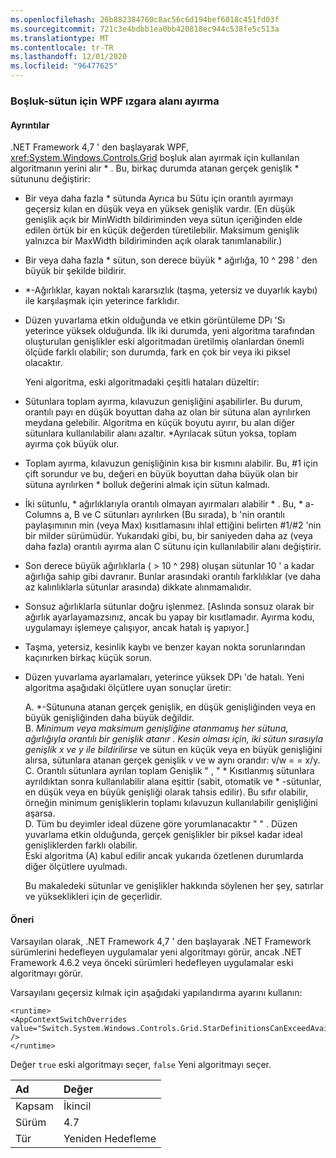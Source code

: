 ```yaml
---
ms.openlocfilehash: 28b882384760c8ac56c6d194bef6018c451fd03f
ms.sourcegitcommit: 721c3e4bdbb1ea0bb420818ec944c538fe5c513a
ms.translationtype: MT
ms.contentlocale: tr-TR
ms.lasthandoff: 12/01/2020
ms.locfileid: "96477625"
---
```

### <a name="wpf-grid-allocation-of-space-to-star-columns"></a>Boşluk-sütun için WPF ızgara alanı ayırma

#### <a name="details"></a>Ayrıntılar

.NET Framework 4,7 ' den başlayarak WPF, <xref:System.Windows.Controls.Grid> boşluk alan ayırmak için kullanılan algoritmanın yerini alır \* . Bu, birkaç durumda atanan gerçek genişlik \* sütununu değiştirir:

- Bir veya daha fazla \* sütunda Ayrıca bu Sütu için orantılı ayırmayı geçersiz kılan en düşük veya en yüksek genişlik vardır. (En düşük genişlik açık bir MinWidth bildiriminden veya sütun içeriğinden elde edilen örtük bir en küçük değerden türetilebilir. Maksimum genişlik yalnızca bir MaxWidth bildiriminden açık olarak tanımlanabilir.)
- Bir veya daha fazla \* sütun, son derece büyük \* ağırlığa, 10 ^ 298 ' den büyük bir şekilde bildirir.
- \*-Ağırlıklar, kayan noktalı kararsızlık (taşma, yetersiz ve duyarlık kaybı) ile karşılaşmak için yeterince farklıdır.
- Düzen yuvarlama etkin olduğunda ve etkin görüntüleme DPı 'Sı yeterince yüksek olduğunda.
İlk iki durumda, yeni algoritma tarafından oluşturulan genişlikler eski algoritmadan üretilmiş olanlardan önemli ölçüde farklı olabilir; son durumda, fark en çok bir veya iki piksel olacaktır.<p/>Yeni algoritma, eski algoritmadaki çeşitli hataları düzeltir:

- Sütunlara toplam ayırma, kılavuzun genişliğini aşabilirler. Bu durum, orantılı payı en düşük boyuttan daha az olan bir sütuna alan ayrılırken meydana gelebilir. Algoritma en küçük boyutu ayırır, bu alan diğer sütunlara kullanılabilir alanı azaltır. \*Ayrılacak sütun yoksa, toplam ayırma çok büyük olur.
- Toplam ayırma, kılavuzun genişliğinin kısa bir kısmını alabilir. Bu, #1 için çift sorundur ve bu, değeri en büyük boyuttan daha büyük olan bir sütuna ayrılırken \* bolluk değerini almak için sütun kalmadı.
- İki sütunlu, \* ağırlıklarıyla orantılı olmayan ayırmaları alabilir \* . Bu, \* a-Columns a, B ve C sütunları ayrılırken (Bu sırada), b 'nin orantılı paylaşımının min (veya Max) kısıtlamasını ihlal ettiğini belirten #1/#2 'nin bir milder sürümüdür. Yukarıdaki gibi, bu, bir saniyeden daha az (veya daha fazla) orantılı ayırma alan C sütunu için kullanılabilir alanı değiştirir.
- Son derece büyük ağırlıklarla ( &gt; 10 ^ 298) oluşan sütunlar 10 ' a kadar ağırlığa sahip gibi davranır. Bunlar arasındaki orantılı farklılıklar (ve daha az kalınlıklarla sütunlar arasında) dikkate alınmamalıdır.
- Sonsuz ağırlıklarla sütunlar doğru işlenmez. [Aslında sonsuz olarak bir ağırlık ayarlayamazsınız, ancak bu yapay bir kısıtlamadır. Ayırma kodu, uygulamayı işlemeye çalışıyor, ancak hatalı iş yapıyor.]
- Taşma, yetersiz, kesinlik kaybı ve benzer kayan nokta sorunlarından kaçınırken birkaç küçük sorun.
- Düzen yuvarlama ayarlamaları, yeterince yüksek DPı 'de hatalı.
Yeni algoritma aşağıdaki ölçütlere uyan sonuçlar üretir:<p/>A. *-Sütununa atanan gerçek genişlik, en düşük genişliğinden veya en büyük genişliğinden daha büyük değildir.<br/>B. <em>Minimum veya maksimum genişliğine atanmamış her sütuna, ağırlığıyla orantılı bir genişlik atanır <em>. Kesin olması için, iki sütun sırasıyla genişlik x ve y ile bildirilirse</em> </em> ve sütun en küçük veya en büyük genişliğini alırsa, sütunlara atanan gerçek genişlik v ve w aynı orandır: v/w = = x/y.<br/>C. Orantılı sütunlara ayrılan toplam Genişlik &quot; , &quot; \* Kısıtlanmış sütunlara ayrıldıktan sonra kullanılabilir alana eşittir (sabit, otomatik ve \* -sütunlar, en düşük veya en büyük genişliği olarak tahsis edilir). Bu sıfır olabilir, örneğin minimum genişliklerin toplamı kılavuzun kullanılabilir genişliğini aşarsa.<br/>D. Tüm bu deyimler ideal düzene göre yorumlanacaktır &quot; &quot; . Düzen yuvarlama etkin olduğunda, gerçek genişlikler bir piksel kadar ideal genişliklerden farklı olabilir.<br/>Eski algoritma (A) kabul edilir ancak yukarıda özetlenen durumlarda diğer ölçütlere uyulmadı.<p/>Bu makaledeki sütunlar ve genişlikler hakkında söylenen her şey, satırlar ve yükseklikleri için de geçerlidir.

#### <a name="suggestion"></a>Öneri

Varsayılan olarak, .NET Framework 4,7 ' den başlayarak .NET Framework sürümlerini hedefleyen uygulamalar yeni algoritmayı görür, ancak .NET Framework 4.6.2 veya önceki sürümleri hedefleyen uygulamalar eski algoritmayı görür.<p/>Varsayılanı geçersiz kılmak için aşağıdaki yapılandırma ayarını kullanın:

<pre><code class="lang-xml">&lt;runtime&gt;&#13;&#10;&lt;AppContextSwitchOverrides value=&quot;Switch.System.Windows.Controls.Grid.StarDefinitionsCanExceedAvailableSpace=true&quot; /&gt;&#13;&#10;&lt;/runtime&gt;&#13;&#10;</code></pre>

Değer `true` eski algoritmayı seçer, `false` Yeni algoritmayı seçer.

| Ad    | Değer       |
|:--------|:------------|
| Kapsam   | İkincil       |
| Sürüm | 4.7         |
| Tür    | Yeniden Hedefleme |
